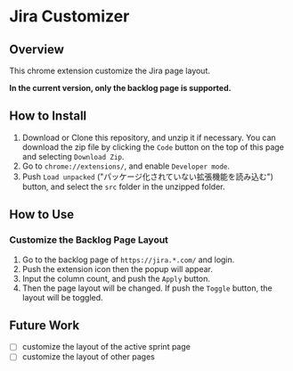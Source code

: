 # Jira Customizer

## Overview

This chrome extension customize the Jira page layout.

**In the current version, only the backlog page is supported.**

## How to Install

1. Download or Clone this repository, and unzip it if necessary.
   You can download the zip file by clicking the `Code` button on the top of this page and selecting `Download Zip`.
2. Go to `chrome://extensions/`, and enable `Developer mode`.
3. Push `Load unpacked` ("パッケージ化されていない拡張機能を読み込む") button, and select the `src` folder in the unzipped folder.

## How to Use

### Customize the Backlog Page Layout

1. Go to the backlog page of `https://jira.*.com/` and login.
2. Push the extension icon then the popup will appear.
3. Input the column count, and push the `Apply` button.
4. Then the page layout will be changed. If push the `Toggle` button, the layout will be toggled.

## Future Work

- [ ] customize the layout of the active sprint page
- [ ] customize the layout of other pages
